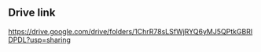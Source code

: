 ## Drive link

https://drive.google.com/drive/folders/1ChrR78sLSfWjRYQ6yMJ5QPtkGBRIDPDL?usp=sharing
